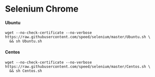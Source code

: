 # Selenium Chrome


#### Ubuntu

```
wget --no-check-certificate --no-verbose https://raw.githubusercontent.com/speed/selenium/master/Ubuntu.sh \
  && sh Ubuntu.sh
```

#### Centos

```
wget --no-check-certificate --no-verbose https://raw.githubusercontent.com/speed/selenium/master/Centos.sh \
  && sh Centos.sh
```
